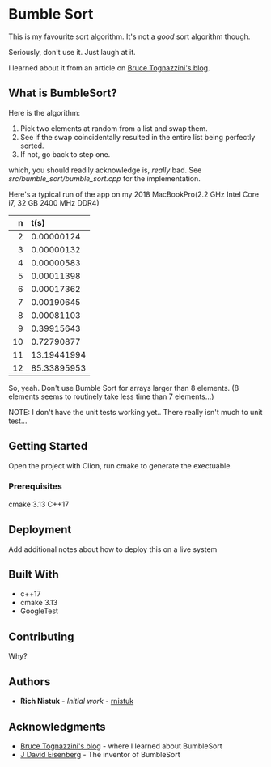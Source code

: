 # Bumble Sort

This is my favourite sort algorithm. It's not a *good* sort algorithm though. 

Seriously, don't use it. Just laugh at it.

I learned about it from an article on [Bruce Tognazzini's blog](https://www.asktog.com/lighterside/bumbleSortEisenberg.html).

## What is BumbleSort?

Here is the algorithm:

1. Pick two elements at random from a list and swap them.
1. See if the swap coincidentally resulted in the entire list being perfectly sorted.
1. If not, go back to step one.

which, you should readily acknowledge is, *really* bad. See *src/bumble_sort/bumble_sort.cpp* for the implementation.

Here's a typical run of the app on my 2018 MacBookPro(2.2 GHz Intel Core i7, 32 GB 2400 MHz DDR4)

| n | t(s) |
|---:|:---|
| 2| 0.00000124|
| 3| 0.00000132|
| 4| 0.00000583|
| 5| 0.00011398|
| 6| 0.00017362|
| 7| 0.00190645|
| 8| 0.00081103|
| 9| 0.39915643|
|10| 0.72790877|
|11|13.19441994|
|12|85.33895953|


So, yeah. Don't use Bumble Sort for arrays larger than 8 elements. (8 elements seems to routinely take less time than 7 elements...)

NOTE: I don't have the unit tests working yet.. There really isn't much to unit test...



## Getting Started

Open the project with Clion, run cmake to generate the exectuable.

### Prerequisites

cmake 3.13
C++17

## Deployment

Add additional notes about how to deploy this on a live system

## Built With

* c++17
* cmake 3.13
* GoogleTest

## Contributing

Why?


## Authors

* **Rich Nistuk** - *Initial work* - [rnistuk](https://github.com/rnistuk)

## Acknowledgments

* [Bruce Tognazzini's blog](https://www.asktog.com/lighterside/bumbleSortEisenberg.html) - where I learned about BumbleSort
* [J David Eisenberg](https://github.com/jdeisenberg) - The inventor of BumbleSort
